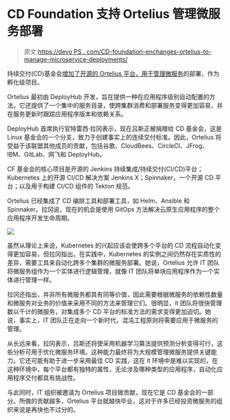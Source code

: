 # CD Foundation 支持 Ortelius 管理微服务部署

> 原文:[https://devo PS . com/CD-foundation-enchanges-ortelius-to-manage-microservice-deployments/](https://devops.com/cd-foundation-embraces-ortelius-to-manage-microservices-deployments/)

持续交付(CD)基金会[增加了开源的 Ortelius 平台，用于管理微服务](https://www.prnewswire.com/news-releases/cd-foundation-welcomes-ortelius-open-source-microservices-management-platform-as-new-incubating-project-301188547.html)的部署，作为孵化级项目。

Ortelius 最初由 DeployHub 开发，旨在提供一种在应用程序级别自动配置的方法。它还提供了一个集中的服务目录，使跨集群消费和部署服务变得更加容易，并在服务更新时跟踪应用程序版本和依赖关系。

DeployHub 首席执行官特雷西·拉冈表示，现在吕斯正被捐赠给 CD 基金会，这是 Linux 基金会的一个分支，致力于创建事实上的连续交付标准。因此，Ortelius 将受益于该联盟其他成员的贡献，包括谷歌、CloudBees、CircleCI、JFrog、IBM、GitLab、网飞和 DeployHub。

CF 基金会的核心项目是开源的 Jenkins 持续集成/持续交付(CI/CD)平台；Kubernetes 上的开源 CI/CD 解决方案 Jenkins X；Spinnaker，一个开源 CD 平台；以及用于构建 CI/CD 组件的 Tekton 规范。

Ortelius 已经集成了 CD 编排工具和部署工具，如 Helm、Ansible 和 Spinnaker。拉冈说，现在的机会是使用 GitOps 方法解决云原生应用程序的整个应用程序开发生命周期。

![](../Images/7f5ec61ed8ea7a1e63167e3576ffc474.png)

虽然从理论上来说，Kubernetes 的兴起应该会使跨多个平台的 CD 流程自动化变得更加容易，但拉冈指出，在实践中，Kubernetes 的实例之间仍然存在实质性的差异，需要工具来自动化跨多个集群的微服务部署。她说，Ortelius 允许 IT 团队将微服务组作为一个实体进行逻辑管理，就像 IT 团队将单块应用程序作为一个实体进行管理一样。

拉冈还指出，并非所有微服务都具有同等价值，因此需要根据微服务的依赖性数量和微服务对业务的价值来采用不同的方法来管理它们。很明显，it 团队将很快管理数以千计的微服务，对集成多个 CD 平台的标准方法的需求变得更加迫切。她说，事实上，IT 团队正在走向一个新时代，混沌工程原则将需要应用于微服务的管理。

从长远来看，拉冈表示，吕斯还将使采用机器学习算法提供预测分析变得可行，这些分析可用于优化微服务环境。这种能力最终将为大规模管理微服务提供关键能力。它还可能有助于进一步采用最佳 CD 实践，这在 It 环境中是难以实现的，在这种环境中，每个平台都有独特的属性，无论涉及哪种类型的应用程序，自动化应用程序交付都具有挑战性。

与此同时，IT 组织被邀请为 Ortelius 项目做贡献，现在它是 CD 基金会的一部分。所做的贡献越多，Ortelius 平台就越快毕业，这对于许多已经投资微服务的组织来说是再快也不过分的。